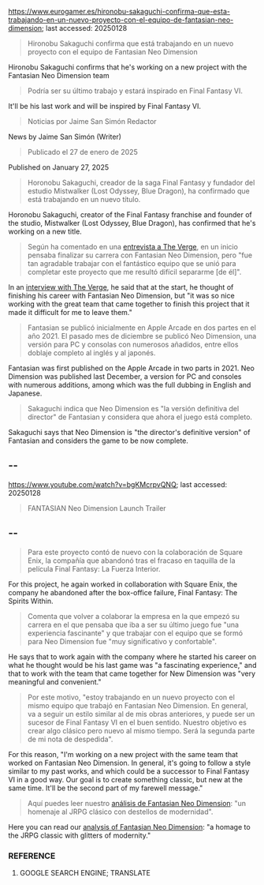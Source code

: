 https://www.eurogamer.es/hironobu-sakaguchi-confirma-que-esta-trabajando-en-un-nuevo-proyecto-con-el-equipo-de-fantasian-neo-dimension; last accessed: 20250128

> Hironobu Sakaguchi confirma que está trabajando en un nuevo proyecto con el equipo de Fantasian Neo Dimension

Hironobu Sakaguchi confirms that he's working on a new project with the Fantasian Neo Dimension team

> Podría ser su último trabajo y estará inspirado en Final Fantasy VI.

It'll be his last work and will be inspired by Final Fantasy VI.

> Noticias por Jaime San Simón Redactor

News by Jaime San Simón (Writer)

> Publicado el 27 de enero de 2025

Published on January 27, 2025

> Horonobu Sakaguchi, creador de la saga Final Fantasy y fundador del estudio Mistwalker (Lost Odyssey, Blue Dragon), ha confirmado que está trabajando en un nuevo título.

Horonobu Sakaguchi, creator of the Final Fantasy franchise and founder of the studio, Mistwalker (Lost Odyssey, Blue Dragon), has confirmed that he's working on a new title.

> Según ha comentado en una [entrevista a The Verge](https://www.theverge.com/2025/1/24/24350575/hironobu-sakaguchi-interview-fantasian-neo-dimension), en un inicio pensaba finalizar su carrera con Fantasian Neo Dimension, pero "fue tan agradable trabajar con el fantástico equipo que se unió para completar este proyecto que me resultó difícil separarme [de él]".

In an [interview with The Verge](https://www.theverge.com/2025/1/24/24350575/hironobu-sakaguchi-interview-fantasian-neo-dimension), he said that at the start, he thought of finishing his career with Fantasian Neo Dimension, but "it was so nice working with the great team that came together to finish this project that it made it difficult for me to leave them."

> Fantasian se publicó inicialmente en Apple Arcade en dos partes en el año 2021. El pasado mes de diciembre se publicó Neo Dimension, una versión para PC y consolas con numerosos añadidos, entre ellos doblaje completo al inglés y al japonés.

Fantasian was first published on the Apple Arcade in two parts in 2021. Neo Dimension was published last December, a version for PC and consoles with numerous additions, among which was the full dubbing in English and Japanese.

> Sakaguchi indica que Neo Dimension es "la versión definitiva del director" de Fantasian y considera que ahora el juego está completo. 

Sakaguchi says that Neo Dimension is "the director's definitive version" of Fantasian and considers the game to be now complete.

## --

https://www.youtube.com/watch?v=bgKMcrpvQNQ; last accessed: 20250128

> FANTASIAN Neo Dimension Launch Trailer 
 
## --

> Para este proyecto contó de nuevo con la colaboración de Square Enix, la compañía que abandonó tras el fracaso en taquilla de la película Final Fantasy: La Fuerza Interior.

For this project, he again worked in collaboration with Square Enix, the company he abandoned after the box-office failure, Final Fantasy: The Spirits Within.

> Comenta que volver a colaborar la empresa en la que empezó su carrera en el que pensaba que iba a ser su último juego fue "una experiencia fascinante" y que trabajar con el equipo que se formó para Neo Dimension fue "muy significativo y confortable". 

He says that to work again with the company where he started his career on what he thought would be his last game was "a fascinating experience," and that to work with the team that came together for New Dimension was "very meaningful and convenient."

> Por este motivo, "estoy trabajando en un nuevo proyecto con el mismo equipo que trabajó en Fantasian Neo Dimension. En general, va a seguir un estilo similar al de mis obras anteriores, y puede ser un sucesor de Final Fantasy VI en el buen sentido. Nuestro objetivo es crear algo clásico pero nuevo al mismo tiempo. Será la segunda parte de mi nota de despedida".

For this reason, "I'm working on a new project with the same team that worked on Fantasian Neo Dimension. In general, it's going to follow a style similar to my past works, and which could be a successor to Final Fantasy VI in a good way. Our goal is to create something classic, but new at the same time. It'll be the second part of my farewell message."

> Aquí puedes leer nuestro [análisis de Fantasian Neo Dimension](https://www.eurogamer.es/analisis-de-fantasian-neo-dimension-un-homenaje-al-jrpg-clasico-con-destellos-de-modernidad): "un homenaje al JRPG clásico con destellos de modernidad". 

Here you can read our [analysis of Fantasian Neo Dimension](https://www.eurogamer.es/analisis-de-fantasian-neo-dimension-un-homenaje-al-jrpg-clasico-con-destellos-de-modernidad): "a homage to the JRPG classic with glitters of modernity."

### REFERENCE

1) GOOGLE SEARCH ENGINE; TRANSLATE